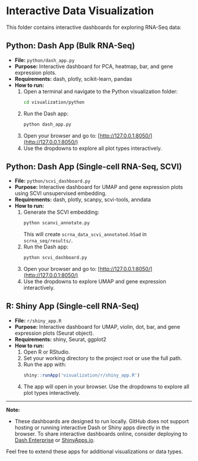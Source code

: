 
# Interactive Data Visualization

This folder contains interactive dashboards for exploring RNA-Seq data:


## Python: Dash App (Bulk RNA-Seq)
- **File:** `python/dash_app.py`
- **Purpose:** Interactive dashboard for PCA, heatmap, bar, and gene expression plots.
- **Requirements:** dash, plotly, scikit-learn, pandas
- **How to run:**
  1. Open a terminal and navigate to the Python visualization folder:
	  ```bash
	  cd visualization/python
	  ```
  2. Run the Dash app:
	  ```bash
	  python dash_app.py
	  ```
  3. Open your browser and go to: [http://127.0.0.1:8050/](http://127.0.0.1:8050/)
  4. Use the dropdowns to explore all plot types interactively.

## Python: Dash App (Single-cell RNA-Seq, SCVI)
- **File:** `python/scvi_dashboard.py`
- **Purpose:** Interactive dashboard for UMAP and gene expression plots using SCVI unsupervised embedding.
- **Requirements:** dash, plotly, scanpy, scvi-tools, anndata
- **How to run:**
  1. Generate the SCVI embedding:
	  ```bash
	  python scanvi_annotate.py
	  ```
	  This will create `scrna_data_scvi_annotated.h5ad` in `scrna_seq/results/`.
  2. Run the Dash app:
	  ```bash
	  python scvi_dashboard.py
	  ```
  3. Open your browser and go to: [http://127.0.0.1:8050/](http://127.0.0.1:8050/)
  4. Use the dropdowns to explore UMAP and gene expression interactively.

## R: Shiny App (Single-cell RNA-Seq)
- **File:** `r/shiny_app.R`
- **Purpose:** Interactive dashboard for UMAP, violin, dot, bar, and gene expression plots (Seurat object).
- **Requirements:** shiny, Seurat, ggplot2
- **How to run:**
  1. Open R or RStudio.
  2. Set your working directory to the project root or use the full path.
  3. Run the app with:
	  ```R
	  shiny::runApp('visualization/r/shiny_app.R')
	  ```
  4. The app will open in your browser. Use the dropdowns to explore all plot types interactively.

---
**Note:**
- These dashboards are designed to run locally. GitHub does not support hosting or running interactive Dash or Shiny apps directly in the browser. To share interactive dashboards online, consider deploying to [Dash Enterprise](https://plotly.com/dash/app-manager/) or [ShinyApps.io](https://www.shinyapps.io/).

Feel free to extend these apps for additional visualizations or data types.
